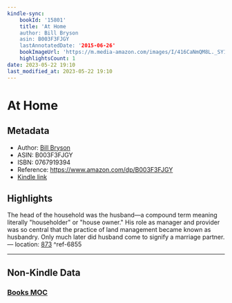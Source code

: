 ```yaml
---
kindle-sync:
    bookId: '15801'
    title: 'At Home
    author: Bill Bryson
    asin: B003F3FJGY
    lastAnnotatedDate: '2015-06-26'
    bookImageUrl: 'https://m.media-amazon.com/images/I/416CaNmQM8L._SY160.jpg'
    highlightsCount: 1
date: 2023-05-22 19:10
last_modified_at: 2023-05-22 19:10
---
```


# At Home

## Metadata

-   Author: [Bill Bryson](https://www.amazon.comundefined)
-   ASIN: B003F3FJGY
-   ISBN: 0767919394
-   Reference: https://www.amazon.com/dp/B003F3FJGY
-   [Kindle link](kindle://book?action=open&asin=B003F3FJGY)

## Highlights

The head of the household was the husband—a compound term meaning literally "householder" or "house owner." His role as manager and provider was so central that the practice of land management became known as husbandry. Only much later did husband come to signify a marriage partner. — location: [873](kindle://book?action=open&asin=B003F3FJGY&location=873) ^ref-6855

---

## Non-Kindle Data

### [Books MOC](Books%20MOC.md)
